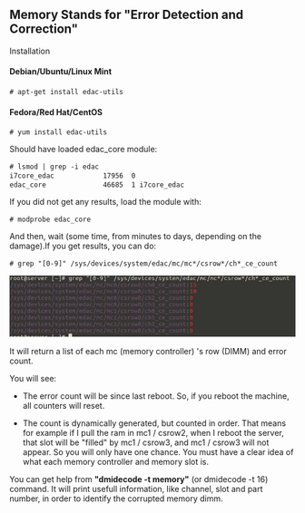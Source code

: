 ## Memory Stands for "Error Detection and Correction"

<p>Installation</p>

#### Debian/Ubuntu/Linux Mint

```
# apt-get install edac-utils
```

#### Fedora/Red Hat/CentOS

```
# yum install edac-utils
```
<p>Should have loaded edac_core module:</p>

```
# lsmod | grep -i edac
i7core_edac            17956  0 
edac_core              46685  1 i7core_edac
```

<p>If you did not get any results, load the module with:</p>

```
# modprobe edac_core
```

<p>And then, wait (some time, from minutes to days, depending on the damage).If you get results, you can do:</p>

```
# grep "[0-9]" /sys/devices/system/edac/mc/mc*/csrow*/ch*_ce_count
```

![netstat](https://github.com/ThiagoMartinsdeMelo/Linux/blob/master/img/hardware/edac.png)


<p>It will return a list of each mc (memory controller) 's row (DIMM) and error count.<p>

<p>You will see:</p>

+ The error count will be since last reboot. So, if you reboot the machine, all counters will reset.

+ The count is dynamically generated, but counted in order. That means for example if I pull the ram in mc1 / csrow2, when I reboot the server, that slot will be "filled" by mc1 / csrow3, and mc1 / csrow3 will not appear. So you will only have one chance. You must have a clear idea of what each memory controller and memory slot is.

<p>You can get help from <strong>"dmidecode -t memory"</strong> (or dmidecode -t 16) command. It will print usefull information, like channel, slot and part number, in order to identify the corrupted memory dimm.</p>
